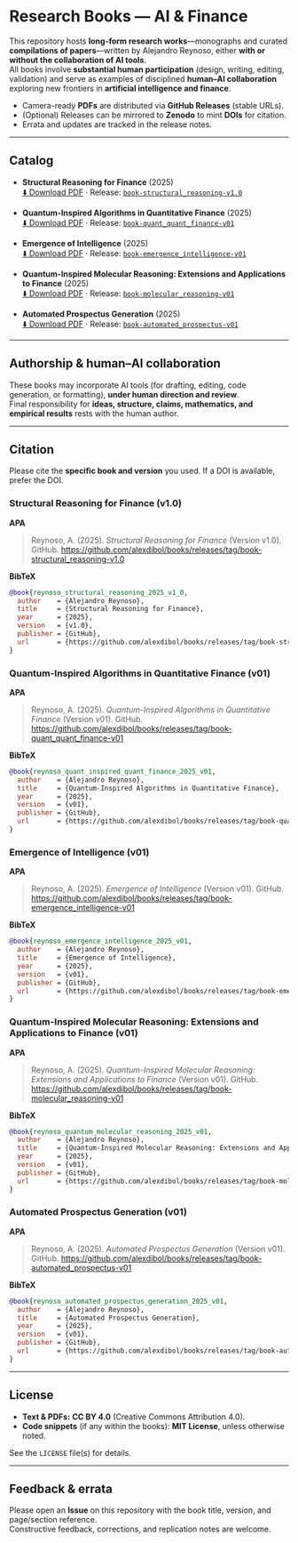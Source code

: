 # Research Books — AI & Finance

This repository hosts **long-form research works**—monographs and curated **compilations of papers**—written by Alejandro Reynoso, either **with or without the collaboration of AI tools**.  
All books involve **substantial human participation** (design, writing, editing, validation) and serve as examples of disciplined **human–AI collaboration** exploring new frontiers in **artificial intelligence and finance**.

- Camera-ready **PDFs** are distributed via **GitHub Releases** (stable URLs).
- (Optional) Releases can be mirrored to **Zenodo** to mint **DOIs** for citation.
- Errata and updates are tracked in the release notes.

---

## Catalog

- **Structural Reasoning for Finance** (2025)  
  [⬇️ Download PDF](https://github.com/alexdibol/books/releases/download/book-structural_reasoning-v1.0/structured_reasoning_v.17092025.pdf)
  · Release: [`book-structural_reasoning-v1.0`](https://github.com/alexdibol/books/releases/tag/book-structural_reasoning-v1.0)

- **Quantum-Inspired Algorithms in Quantitative Finance** (2025)  
  [⬇️ Download PDF](https://github.com/alexdibol/books/releases/download/book-quant_quant_finance-v01/quant_quant_finance_v17092025.pdf)
  · Release: [`book-quant_quant_finance-v01`](https://github.com/alexdibol/books/releases/tag/book-quant_quant_finance-v01)

- **Emergence of Intelligence** (2025)  
  [⬇️ Download PDF](https://github.com/alexdibol/books/releases/download/book-emergence_intelligence-v01/emergence_of_intelligence_v.17092025.pdf)
  · Release: [`book-emergence_intelligence-v01`](https://github.com/alexdibol/books/releases/tag/book-emergence_intelligence-v01)

- **Quantum-Inspired Molecular Reasoning: Extensions and Applications to Finance** (2025)  
  [⬇️ Download PDF](https://github.com/alexdibol/books/releases/download/book-molecular_reasoning-v01/quantum_molecular_reasoning.pdf)
  · Release: [`book-molecular_reasoning-v01`](https://github.com/alexdibol/books/releases/tag/book-molecular_reasoning-v01)

- **Automated Prospectus Generation** (2025)  
  [⬇️ Download PDF](https://github.com/alexdibol/books/releases/download/book-automated_prospectus-v01/AI.Generated.Prospectus-v17-92025.pdf)
  · Release: [`book-automated_prospectus-v01`](https://github.com/alexdibol/books/releases/tag/book-automated_prospectus-v01)

---

## Authorship & human–AI collaboration

These books may incorporate AI tools (for drafting, editing, code generation, or formatting), **under human direction and review**.  
Final responsibility for **ideas, structure, claims, mathematics, and empirical results** rests with the human author.

---

## Citation

Please cite the **specific book and version** you used. If a DOI is available, prefer the DOI.

### Structural Reasoning for Finance (v1.0)
**APA**  
> Reynoso, A. (2025). *Structural Reasoning for Finance* (Version v1.0). GitHub. https://github.com/alexdibol/books/releases/tag/book-structural_reasoning-v1.0

**BibTeX**
~~~bibtex
@book{reynoso_structural_reasoning_2025_v1_0,
  author    = {Alejandro Reynoso},
  title     = {Structural Reasoning for Finance},
  year      = {2025},
  version   = {v1.0},
  publisher = {GitHub},
  url       = {https://github.com/alexdibol/books/releases/tag/book-structural_reasoning-v1.0}
}
~~~

### Quantum-Inspired Algorithms in Quantitative Finance (v01)
**APA**  
> Reynoso, A. (2025). *Quantum-Inspired Algorithms in Quantitative Finance* (Version v01). GitHub. https://github.com/alexdibol/books/releases/tag/book-quant_quant_finance-v01

**BibTeX**
~~~bibtex
@book{reynoso_quant_inspired_quant_finance_2025_v01,
  author    = {Alejandro Reynoso},
  title     = {Quantum-Inspired Algorithms in Quantitative Finance},
  year      = {2025},
  version   = {v01},
  publisher = {GitHub},
  url       = {https://github.com/alexdibol/books/releases/tag/book-quant_quant_finance-v01}
}
~~~

### Emergence of Intelligence (v01)
**APA**  
> Reynoso, A. (2025). *Emergence of Intelligence* (Version v01). GitHub. https://github.com/alexdibol/books/releases/tag/book-emergence_intelligence-v01

**BibTeX**
~~~bibtex
@book{reynoso_emergence_intelligence_2025_v01,
  author    = {Alejandro Reynoso},
  title     = {Emergence of Intelligence},
  year      = {2025},
  version   = {v01},
  publisher = {GitHub},
  url       = {https://github.com/alexdibol/books/releases/tag/book-emergence_intelligence-v01}
}
~~~

### Quantum-Inspired Molecular Reasoning: Extensions and Applications to Finance (v01)
**APA**  
> Reynoso, A. (2025). *Quantum-Inspired Molecular Reasoning: Extensions and Applications to Finance* (Version v01). GitHub. https://github.com/alexdibol/books/releases/tag/book-molecular_reasoning-v01

**BibTeX**
~~~bibtex
@book{reynoso_quantum_molecular_reasoning_2025_v01,
  author    = {Alejandro Reynoso},
  title     = {Quantum-Inspired Molecular Reasoning: Extensions and Applications to Finance},
  year      = {2025},
  version   = {v01},
  publisher = {GitHub},
  url       = {https://github.com/alexdibol/books/releases/tag/book-molecular_reasoning-v01}
}
~~~

### Automated Prospectus Generation (v01)
**APA**  
> Reynoso, A. (2025). *Automated Prospectus Generation* (Version v01). GitHub. https://github.com/alexdibol/books/releases/tag/book-automated_prospectus-v01

**BibTeX**
~~~bibtex
@book{reynoso_automated_prospectus_generation_2025_v01,
  author    = {Alejandro Reynoso},
  title     = {Automated Prospectus Generation},
  year      = {2025},
  version   = {v01},
  publisher = {GitHub},
  url       = {https://github.com/alexdibol/books/releases/tag/book-automated_prospectus-v01}
}
~~~

---

## License

- **Text & PDFs:** **CC BY 4.0** (Creative Commons Attribution 4.0).  
- **Code snippets** (if any within the books): **MIT License**, unless otherwise noted.

See the `LICENSE` file(s) for details.

---

## Feedback & errata

Please open an **Issue** on this repository with the book title, version, and page/section reference.  
Constructive feedback, corrections, and replication notes are welcome.
